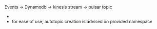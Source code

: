 


Events -> Dynamodb -> kinesis stream -> pulsar topic


- 
- for ease of use, autotopic creation is advised on provided namespace
